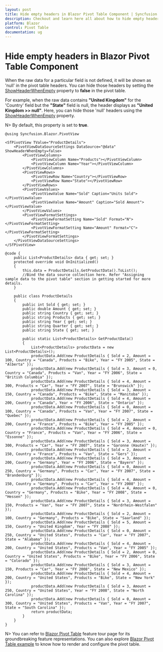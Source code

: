 ```yaml
---
layout: post
title: Hide empty headers in Blazor Pivot Table Component | Syncfusion
description: Checkout and learn here all about how to hide empty headers in Syncfusion Blazor Pivot Table component and more.
platform: Blazor
control: Pivot Table
documentation: ug
---
```


# Hide empty headers in Blazor Pivot Table Component

When the raw data for a particular field is not defined, it will be shown as 'null' in the pivot table headers. You can hide those headers by setting the [ShowHeaderWhenEmpty](https://help.syncfusion.com/cr/blazor/Syncfusion.Blazor.PivotView.PivotViewDataSourceSettings-1.html#Syncfusion_Blazor_PivotView_PivotViewDataSourceSettings_1_ShowHeaderWhenEmpty) property to **false** in the pivot table.

For example, when the raw data contains **"United Kingdom"** for the 'Country' field but the **"State"** field is null, the header displays as **"United Kingdom >> null"**. Here, you can hide those 'null' headers using the [ShowHeaderWhenEmpty](https://help.syncfusion.com/cr/blazor/Syncfusion.Blazor.PivotView.PivotViewDataSourceSettings-1.html#Syncfusion_Blazor_PivotView_PivotViewDataSourceSettings_1_ShowHeaderWhenEmpty) property.

N> By default, this property is set to **true**.

```cshtml
@using Syncfusion.Blazor.PivotView

<SfPivotView TValue="ProductDetails">
    <PivotViewDataSourceSettings DataSource="@data" ShowHeaderWhenEmpty=false>
        <PivotViewColumns>
            <PivotViewColumn Name="Products"></PivotViewColumn>
            <PivotViewColumn Name="Year"></PivotViewColumn>
        </PivotViewColumns>
        <PivotViewRows>
            <PivotViewRow Name="Country"></PivotViewRow>
            <PivotViewRow Name="State"></PivotViewRow>
        </PivotViewRows>
        <PivotViewValues>
            <PivotViewValue Name="Sold" Caption="Units Sold"></PivotViewValue>
            <PivotViewValue Name="Amount" Caption="Sold Amount"></PivotViewValue>
        </PivotViewValues>
        <PivotViewFormatSettings>
            <PivotViewFormatSetting Name="Sold" Format="N"></PivotViewFormatSetting>
            <PivotViewFormatSetting Name="Amount" Format="C"></PivotViewFormatSetting>
        </PivotViewFormatSettings>
    </PivotViewDataSourceSettings>
</SfPivotView>

@code {
    public List<ProductDetails> data { get; set; }
    protected override void OnInitialized()
    {
        this.data = ProductDetails.GetProductData().ToList();
        //Bind the data source collection here. Refer "Assigning sample data to the pivot table" section in getting started for more details.
    }

    public class ProductDetails
    {
        public int Sold { get; set; }
        public double Amount { get; set; }
        public string Country { get; set; }
        public string Products { get; set; }
        public string Year { get; set; }
        public string Quarter { get; set; }
        public string State { get; set; }

        public static List<ProductDetails> GetProductData()
        {
            List<ProductDetails> productData = new List<ProductDetails>();
            productData.Add(new ProductDetails { Sold = 2, Amount = 100, Country = "Canada", Products = "Bike", Year = "FY 2005", State = "Alberta" });
            productData.Add(new ProductDetails { Sold = 3, Amount = 0, Country = "Canada", Products = "Van", Year = "FY 2006", State = "British Columbia" });
            productData.Add(new ProductDetails { Sold = 4, Amount = 300, Products = "Car", Year = "FY 2007", State = "Brunswick" });
            productData.Add(new ProductDetails { Sold = 3, Amount = 150, Country = "Canada", Products = "Bike", State = "Manitoba" });
            productData.Add(new ProductDetails { Sold = 4, Amount = 200, Country = "Canada", Year = "FY 2006", State = "Ontario" });
            productData.Add(new ProductDetails { Sold = 0, Amount = 100, Country = "Canada", Products = "Van", Year = "FY 2007", State = "Quebec" });
            productData.Add(new ProductDetails { Sold = 2, Amount = 200, Country = "France", Products = "Bike", Year = "FY 2005" });
            productData.Add(new ProductDetails { Sold = 4, Amount = 0, Country = "France", Products = "Van", Year = "FY 2006", State = "Essonne" });
            productData.Add(new ProductDetails { Sold = 3, Amount = 300, Products = "Car", Year = "FY 2007", State = "Garonne (Haute)" });
            productData.Add(new ProductDetails { Sold = 2, Amount = 150, Country = "France", Products = "Van", State = "Gers" });
            productData.Add(new ProductDetails { Sold = 3, Amount = 200, Country = "Germany", Year = "FY 2006", State = "Bayern" });
            productData.Add(new ProductDetails { Sold = 0, Amount = 250, Country = "Germany", Products = "Car", Year = "FY 2007", State = "Brandenburg" });
            productData.Add(new ProductDetails { Sold = 4, Amount = 150, Country = "Germany", Products = "Car", Year = "FY 2008" });
            productData.Add(new ProductDetails { Sold = 4, Amount = 0, Country = "Germany", Products = "Bike", Year = "FY 2008", State = "Hessen" });
            productData.Add(new ProductDetails { Sold = 3, Amount = 150, Products = "Van", Year = "FY 2007", State = "Nordrhein-Westfalen" });
            productData.Add(new ProductDetails { Sold = 2, Amount = 100, Country = "Germany", Products = "Bike", State = "Saarland" });
            productData.Add(new ProductDetails { Sold = 5, Amount = 150, Country = "United Kingdom", Year = "FY 2008" });
            productData.Add(new ProductDetails { Sold = 0, Amount = 250, Country = "United States", Products = "Car", Year = "FY 2007", State = "Alabama" });
            productData.Add(new ProductDetails { Sold = 4, Amount = 200, Country = "United States", Products = "Van", Year = "FY 2005" });
            productData.Add(new ProductDetails { Sold = 2, Amount = 0, Country = "United States", Products = "Bike", Year = "FY 2006", State = "Colorado" });
            productData.Add(new ProductDetails { Sold = 3, Amount = 150, Products = "Car", Year = "FY 2008", State = "New Mexico" });
            productData.Add(new ProductDetails { Sold = 4, Amount = 200, Country = "United States", Products = "Bike", State = "New York" });
            productData.Add(new ProductDetails { Sold = 3, Amount = 250, Country = "United States", Year = "FY 2008", State = "North Carolina" });
            productData.Add(new ProductDetails { Sold = 0, Amount = 300, Country = "United States", Products = "Van", Year = "FY 2007", State = "South Carolina" });
            return productData;
        }
    }
}
```

N> You can refer to [Blazor Pivot Table](https://www.syncfusion.com/blazor-components/blazor-pivot-table) feature tour page for its groundbreaking feature representations. You can also explore [Blazor Pivot Table example](https://blazor.syncfusion.com/demos/pivot-table/default-functionalities?theme=bootstrap5) to know how to render and configure the pivot table.